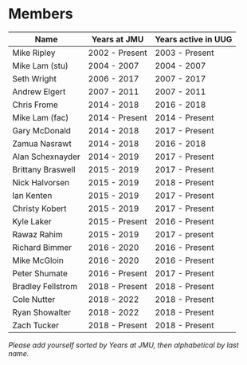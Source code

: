 # Members

| Name              | Years at JMU   | Years active in UUG  |
| ----------------- | -------------- | -------------------- |
| Mike Ripley       | 2002 - Present | 2003 - Present       |
| Mike Lam (stu)    | 2004 - 2007    | 2004 - 2007          |
| Seth Wright       | 2006 - 2017    | 2007 - 2017          |
| Andrew Elgert     | 2007 - 2011    | 2007 - 2011          |
| Chris Frome       | 2014 - 2018    | 2016 - 2018          |
| Mike Lam (fac)    | 2014 - Present | 2014 - Present       |
| Gary McDonald     | 2014 - 2018    | 2017 - Present       |
| Zamua Nasrawt     | 2014 - 2018    | 2016 - 2018          |
| Alan Schexnayder  | 2014 - 2019    | 2017 - Present       |
| Brittany Braswell | 2015 - 2019    | 2017 - Present       |
| Nick Halvorsen    | 2015 - 2019    | 2018 - Present       |
| Ian Kenten        | 2015 - 2019    | 2017 - Present       |
| Christy Kobert    | 2015 - 2019    | 2017 - Present       |
| Kyle Laker        | 2015 - Present | 2016 - Present       |
| Rawaz Rahim       | 2015 - 2019    | 2017 - present       |
| Richard Bimmer    | 2016 - 2020    | 2016 - Present       |
| Mike McGloin      | 2016 - 2020    | 2016 - Present       |
| Peter Shumate     | 2016 - Present | 2017 - Present       |
| Bradley Fellstrom | 2018 - Present | 2018 - Present       |
| Cole Nutter       | 2018 - 2022    | 2018 - Present       | 
| Ryan Showalter    | 2018 - 2022    | 2018 - Present       |
| Zach Tucker       | 2018 - Present | 2018 - Present       |            

*Please add yourself sorted by Years at JMU, then alphabetical by last name.*
